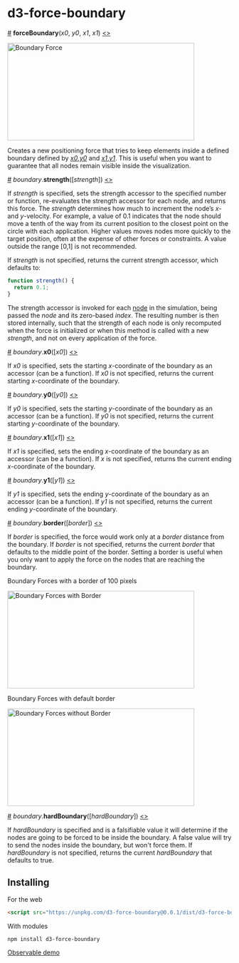 # d3-force-boundary

<a name="forceBoundary" href="#forceBoundary">#</a> <b>forceBoundary</b>(<i>x0</i>, <i>y0</i>, <i>x1</i>, <i>x1</i>) [<>](https://github.com/d3/d3-force/blob/master/src/boundary.js "Source")

[<img alt="Boundary Force" src="https://raw.githubusercontent.com/john-guerra/d3-force/master/img/boundaryBorder.gif" width="420" height="219">](http://bl.ocks.org/john-guerra/784de2b8b15590f7e568029142075ad3/b61279c87e92bfe2ab6fd56371a1301a6d2f47ad)

Creates a new positioning force that tries to keep elements inside a defined boundary defined by [_x0_](#boundary_x0),[_y0_](#boundary_y0) and [_x1_](#boundary_x1),[_y1_](#boundary_y1). This is useful when you want to guarantee that all nodes remain visible inside the visualization.

<a name="boundary_strength" href="#boundary_strength">#</a> <i>boundary</i>.<b>strength</b>([<i>strength</i>]) [<>](https://github.com/d3/d3-force/blob/master/src/boundary.js "Source")

If _strength_ is specified, sets the strength accessor to the specified number or function, re-evaluates the strength accessor for each node, and returns this force. The _strength_ determines how much to increment the node’s _x_- and _y_-velocity. For example, a value of 0.1 indicates that the node should move a tenth of the way from its current position to the closest point on the circle with each application. Higher values moves nodes more quickly to the target position, often at the expense of other forces or constraints. A value outside the range [0,1] is not recommended.

If _strength_ is not specified, returns the current strength accessor, which defaults to:

```js
function strength() {
  return 0.1;
}
```

The strength accessor is invoked for each [node](#simulation_nodes) in the simulation, being passed the _node_ and its zero-based _index_. The resulting number is then stored internally, such that the strength of each node is only recomputed when the force is initialized or when this method is called with a new _strength_, and not on every application of the force.

<a name="boundary_x0" href="#boundary_x0">#</a> <i>boundary</i>.<b>x0</b>([<i>x0</i>]) [<>](https://github.com/d3/d3-force/blob/master/src/boundary.js "Source")

If _x0_ is specified, sets the starting _x_-coordinate of the boundary as an accessor (can be a function). If _x0_ is not specified, returns the current starting _x_-coordinate of the boundary.

<a name="boundary_y0" href="#boundary_y0">#</a> <i>boundary</i>.<b>y0</b>([<i>y0</i>]) [<>](https://github.com/d3/d3-force/blob/master/src/boundary.js "Source")

If _y0_ is specified, sets the starting _y_-coordinate of the boundary as an accessor (can be a function). If _y0_ is not specified, returns the current starting _y_-coordinate of the boundary.

<a name="boundary_x1" href="#boundary_x1">#</a> <i>boundary</i>.<b>x1</b>([<i>x1</i>]) [<>](https://github.com/d3/d3-force/blob/master/src/boundary.js "Source")

If _x1_ is specified, sets the ending _x_-coordinate of the boundary as an accessor (can be a function). If _x_ is not specified, returns the current ending _x_-coordinate of the boundary.

<a name="boundary_y1" href="#boundary_y1">#</a> <i>boundary</i>.<b>y1</b>([<i>y1</i>]) [<>](https://github.com/d3/d3-force/blob/master/src/boundary.js "Source")

If _y1_ is specified, sets the ending _y_-coordinate of the boundary as an accessor (can be a function). If _y1_ is not specified, returns the current ending _y_-coordinate of the boundary.

<a name="boundary_border" href="#boundary_border">#</a> <i>boundary</i>.<b>border</b>([<i>border</i>]) [<>](https://github.com/d3/d3-force/blob/master/src/boundary.js "Source")

If _border_ is specified, the force would work only at a _border_ distance from the boundary. If _border_ is not specified, returns the current _border_ that defaults to the middle point of the border. Setting a border is useful when you only want to apply the force on the nodes that are reaching the boundary.

Boundary Forces with a border of 100 pixels

[<img alt="Boundary Forces with Border" src="https://raw.githubusercontent.com/john-guerra/d3-force/master/img/boundaryForcesWithBorder.png" width="420" height="219">](http://bl.ocks.org/john-guerra/a7cb6691ab063726ffc1c7f29b9a6578)

Boundary Forces with default border

[<img alt="Boundary Forces without Border" src="https://raw.githubusercontent.com/john-guerra/d3-force/master/img/boundaryForcesWithoutBorder.png" width="420" height="219">](http://bl.ocks.org/john-guerra/9268633948b4e826e16c02a2e6858094)

<a name="boundary_hardBoundary" href="#boundary_hardBoundary">#</a> <i>boundary</i>.<b>hardBoundary</b>([<i>hardBoundary</i>]) [<>](https://github.com/d3/d3-force/blob/master/src/boundary.js "Source")

If _hardBoundary_ is specified and is a falsifiable value it will determine if the nodes are going to be forced to be inside the boundary. A false value will try to send the nodes inside the boundary, but won't force them. If _hardBoundary_ is not specified, returns the current _hardBoundary_ that defaults to true.

## Installing

For the web

```html
<script src="https://unpkg.com/d3-force-boundary@0.0.1/dist/d3-force-boundary.min.js"></script>
```

With modules

```
npm install d3-force-boundary
```

[Observable demo](https://observablehq.com/@john-guerra/d3-force-boundary)
